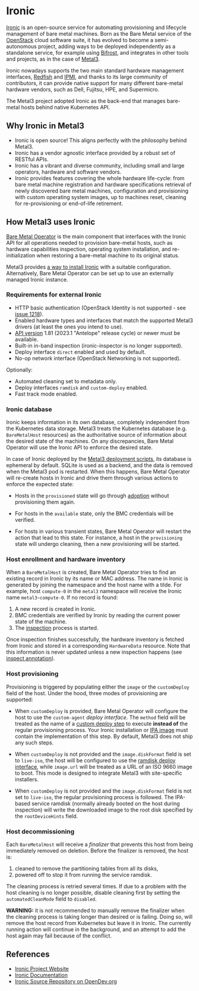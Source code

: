 # Ironic

[Ironic](https://ironicbaremetal.org/) is an open-source service
for automating provisioning and lifecycle management of bare metal machines.
Born as the Bare Metal service of the [OpenStack](https://www.openstack.org/)
cloud software suite, it has evolved to become a semi-autonomous project,
adding ways to be deployed independently as a standalone service, for example
using [Bifrost](https://docs.openstack.org/bifrost/latest/), and integrates in
other tools and projects, as in the case of [Metal3](https://metal3.io/).

Ironic nowadays supports the two main standard hardware management interfaces,
[Redfish](https://www.dmtf.org/standards/redfish) and
[IPMI](https://en.wikipedia.org/wiki/Intelligent_Platform_Management_Interface),
and thanks to its large community of contributors, it can provide native
support for many different bare-metal hardware vendors, such as Dell, Fujitsu,
HPE, and Supermicro.

The Metal3 project adopted Ironic as the back-end that manages bare-metal hosts
behind native Kubernetes API.

## Why Ironic in Metal3

- Ironic is open source! This aligns perfectly with the philosophy behind
  Metal3.
- Ironic has a vendor agnostic interface provided by a robust set of RESTful
  APIs.
- Ironic has a vibrant and diverse community, including small and large
  operators, hardware and software vendors.
- Ironic provides features covering the whole hardware life-cycle:
  from bare metal machine registration and hardware specifications
  retrieval of newly discovered bare metal machines, configuration and
  provisioning with custom operating system images, up to machines reset,
  cleaning for re-provisioning or end-of-life retirement.

## How Metal3 uses Ironic

[Bare Metal Operator](https://github.com/metal3-io/baremetal-operator)
is the main component that interfaces with the Ironic API for all
operations needed to provision bare-metal hosts, such as hardware capabilities
inspection, operating system installation, and re-initialization when
restoring a bare-metal machine to its original status.

Metal3 provides [a way to install Ironic](ironic_installation) with a suitable
configuration. Alternatively, Bare Metal Operator can be set up to use an
externally managed Ironic instance.

### Requirements for external Ironic

- HTTP basic authentication (OpenStack Identity is not supported - see [issue
  1218](https://github.com/metal3-io/baremetal-operator/issues/1218)).
- Enabled hardware types and interfaces that match the supported Metal3 drivers
  (at least the ones you intend to use).
- [API version](https://docs.openstack.org/ironic/latest/contributor/webapi-version-history.html)
  1.81 (2023.1 "Antelope" release cycle) or newer must be available.
- Built-in in-band inspection (ironic-inspector is no longer supported).
- Deploy interface `direct` enabled and used by default.
- No-op network interface (OpenStack Networking is not supported).

Optionally:

- Automated cleaning set to metadata only.
- Deploy interfaces `ramdisk` and `custom-deploy` enabled.
- Fast track mode enabled.

### Ironic database

Ironic keeps information in its own database, completely independent from the
Kubernetes data storage. Metal3 treats the Kubernetes database (e.g.
`BareMetalHost` resources) as the authoritative source of information about the
desired state of the machines. On any discrepancies, Bare Metal Operator will
use the Ironic API to enforce the desired state.

In case of Ironic deployed by the [Metal3 deployment
scripts](ironic_installation), its database is ephemeral by default. SQLite is
used as a backend, and the data is removed when the Metal3 pod is restarted.
When this happens, Bare Metal Operator will re-create hosts in Ironic and drive
them through various actions to enforce the expected state:

- Hosts in the `provisioned` state will go through
  [adoption](https://docs.openstack.org/ironic/latest/admin/adoption.html)
  without provisioning them again.

- For hosts in the `available` state, only the BMC credentials will be
  verified.

- For hosts in various transient states, Bare Metal Operator will restart the
  action that lead to this state. For instance, a host in the `provisioning`
  state will undergo cleaning, then a new provisioning will be started.

### Host enrollment and hardware inventory

When a `BareMetalHost` is created, Bare Metal Operator tries to find an
existing record in Ironic by its name or MAC address. The name in Ironic is
generated by joining the namespace and the host name with a tilde. For example,
host `compute-0` in the `metal3` namespace will receive the Ironic name
`metal3~compute-0`. If no record is found:

1. A new record is created in Ironic.
2. BMC credentials are verified by Ironic by reading the current power state of
   the machine.
3. The
   [inspection](https://docs.openstack.org/ironic/latest/admin/inspection/index.html)
   process is started.

Once inspection finishes successfully, the hardware inventory is fetched from
Ironic and stored in a corresponding `HardwareData` resource. Note that this
information is never updated unless a new inspection happens (see [inspect
annotation](../bmo/inspect_annotation)).

### Host provisioning

Provisioning is triggered by populating either the `image` or the
`customDeploy` field of the host. Under the hood, three modes of provisioning
are supported:

- When `customDeploy` is provided, Bare Metal Operator will configure the host
  to use the `custom-agent` *deploy interface*. The `method` field will be
  treated as the name of a [custom deploy
  step](https://docs.openstack.org/ironic/latest/admin/node-deployment.html) to
  execute **instead of** the regular provisioning process. Your Ironic
  installation or [IPA image](ironic-python-agent) must contain the
  implementation of this step. By default, Metal3 does not ship any such steps.

- When `customDeploy` is not provided and the `image.diskFormat` field is set
  to `live-iso`, the host will be configured to use the [ramdisk deploy
  interface](https://docs.openstack.org/ironic/latest/admin/ramdisk-boot.html),
  while `image.url` will be treated as a URL of an ISO 9660 image to boot.
  This mode is designed to integrate Metal3 with site-specific installers.

- When `customDeploy` is not provided and the `image.diskFormat` field is not
  set to `live-iso`, the regular provisioning process is followed. The
  IPA-based service ramdisk (normally already booted on the host during
  inspection) will write the downloaded image to the root disk specified by
  the `rootDeviceHints` field.

### Host decommissioning

Each `BareMetalHost` will receive a *finalizer* that prevents this host from
being immediately removed on deletion. Before the finalizer is removed, the
host is:

1. cleaned to remove the partitioning tables from all its disks,
2. powered off to stop it from running the service ramdisk.

The cleaning process is retried several times. If due to a problem with the
host cleaning is no longer possible, disable cleaning first by setting the
`automatedCleanMode` field to `disabled`.

**WARNING:** it is not recommended to manually remove the finalizer when the
cleaning process is taking longer than desired or is failing. Doing so, will
remove the host record from Kubernetes but leave it in Ironic. The currently
running action will continue in the background, and an attempt to add the host
again may fail because of the conflict.

## References

- [Ironic Project Website](https://ironicbaremetal.org/)
- [Ironic Documentation](https://docs.openstack.org/ironic/latest/)
- [Ironic Source Repository on OpenDev.org](https://opendev.org/openstack/ironic/)
